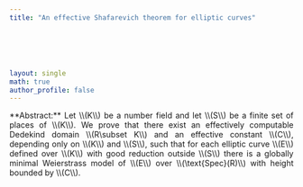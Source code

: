 ```yaml
---
title: "An effective Shafarevich theorem for elliptic curves"






layout: single
math: true
author_profile: false
---
```

<div style="text-align: justify !important; text-justify: inter-word;" markdown="1">
**Abstract:**  Let \\(K\\) be a number field and let \\(S\\) be a finite set of places of \\(K\\). We prove that there exist an effectively computable Dedekind domain \\(R\subset K\\) and an effective constant \\(C\\), depending only on \\(K\\) and \\(S\\), such that for each elliptic curve \\(E\\) defined over \\(K\\) with good reduction outside \\(S\\) there is a globally minimal Weierstrass model of \\(E\\) over \\(\text{Spec}(R)\\) with height bounded by \\(C\\).
